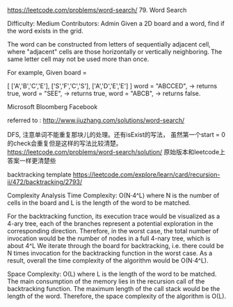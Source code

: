 https://leetcode.com/problems/word-search/
79. Word Search

Difficulty: Medium
Contributors: Admin
Given a 2D board and a word, find if the word exists in the grid.

The word can be constructed from letters of sequentially adjacent cell, where "adjacent" cells are those horizontally or vertically neighboring. The same letter cell may not be used more than once.

For example,
Given board =

[
  ['A','B','C','E'],
  ['S','F','C','S'],
  ['A','D','E','E']
]
word = "ABCCED", -> returns true,
word = "SEE", -> returns true,
word = "ABCB", -> returns false.

Microsoft Bloomberg Facebook

referred to : http://www.jiuzhang.com/solutions/word-search/

DFS, 注意单词不能重复那块儿的处理。还有isExist的写法， 虽然第一个start = 0的check会重复但是这样的写法比较清楚。
https://leetcode.com/problems/word-search/solution/
原始版本和leetcode上答案一样更清楚些

backtracking template
https://leetcode.com/explore/learn/card/recursion-ii/472/backtracking/2793/


Complexity Analysis
Time Complexity:
O(N⋅4^L) where 
N is the number of cells in the board and 
L is the length of the word to be matched.

For the backtracking function, 
its execution trace would be visualized as a 4-ary tree, 
each of the branches represent a potential exploration in the corresponding direction. 
Therefore, in the worst case, the total number of invocation would be the number of nodes in a full 4-nary tree, which is about 4^L
We iterate through the board for backtracking, 
i.e. there could be N times invocation for the backtracking function in the worst case.
As a result, overall the time complexity of the algorithm would be O(N⋅4^L).

Space Complexity: 
O(L) where L is the length of the word to be matched.
The main consumption of the memory lies in the recursion call of the backtracking function. 
The maximum length of the call stack would be the length of the word. 
Therefore, the space complexity of the algorithm is O(L).